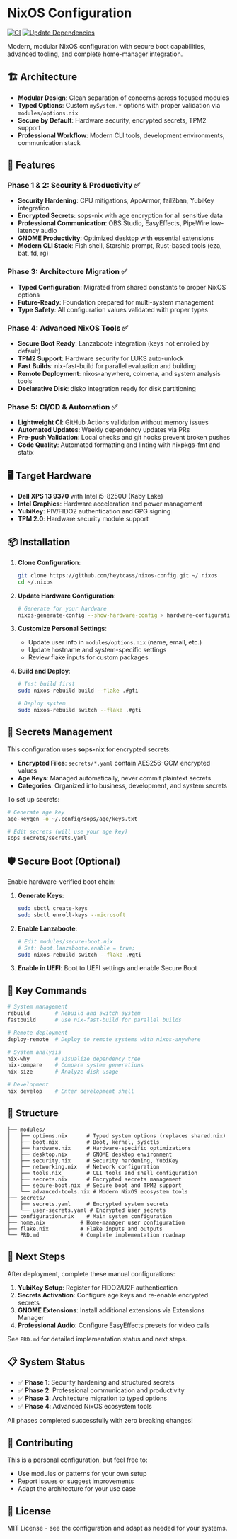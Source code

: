 # NixOS Configuration

[![CI](https://github.com/heytcass/nixos-config/actions/workflows/check-lite.yml/badge.svg)](https://github.com/heytcass/nixos-config/actions/workflows/check-lite.yml)
[![Update Dependencies](https://github.com/heytcass/nixos-config/actions/workflows/update-flake.yml/badge.svg)](https://github.com/heytcass/nixos-config/actions/workflows/update-flake.yml)

Modern, modular NixOS configuration with secure boot capabilities, advanced tooling, and complete home-manager integration.

## 🏗️ Architecture

- **Modular Design**: Clean separation of concerns across focused modules
- **Typed Options**: Custom `mySystem.*` options with proper validation via `modules/options.nix`
- **Secure by Default**: Hardware security, encrypted secrets, TPM2 support
- **Professional Workflow**: Modern CLI tools, development environments, communication stack

## 🚀 Features

### Phase 1 & 2: Security & Productivity ✅
- **Security Hardening**: CPU mitigations, AppArmor, fail2ban, YubiKey integration
- **Encrypted Secrets**: sops-nix with age encryption for all sensitive data
- **Professional Communication**: OBS Studio, EasyEffects, PipeWire low-latency audio
- **GNOME Productivity**: Optimized desktop with essential extensions
- **Modern CLI Stack**: Fish shell, Starship prompt, Rust-based tools (eza, bat, fd, rg)

### Phase 3: Architecture Migration ✅
- **Typed Configuration**: Migrated from shared constants to proper NixOS options
- **Future-Ready**: Foundation prepared for multi-system management
- **Type Safety**: All configuration values validated with proper types

### Phase 4: Advanced NixOS Tools ✅
- **Secure Boot Ready**: Lanzaboote integration (keys not enrolled by default)
- **TPM2 Support**: Hardware security for LUKS auto-unlock
- **Fast Builds**: nix-fast-build for parallel evaluation and building
- **Remote Deployment**: nixos-anywhere, colmena, and system analysis tools
- **Declarative Disk**: disko integration ready for disk partitioning

### Phase 5: CI/CD & Automation ✅
- **Lightweight CI**: GitHub Actions validation without memory issues
- **Automated Updates**: Weekly dependency updates via PRs
- **Pre-push Validation**: Local checks and git hooks prevent broken pushes
- **Code Quality**: Automated formatting and linting with nixpkgs-fmt and statix

## 🖥️ Target Hardware

- **Dell XPS 13 9370** with Intel i5-8250U (Kaby Lake)
- **Intel Graphics**: Hardware acceleration and power management
- **YubiKey**: PIV/FIDO2 authentication and GPG signing
- **TPM 2.0**: Hardware security module support

## 📦 Installation

1. **Clone Configuration**:
   ```bash
   git clone https://github.com/heytcass/nixos-config.git ~/.nixos
   cd ~/.nixos
   ```

2. **Update Hardware Configuration**:
   ```bash
   # Generate for your hardware
   nixos-generate-config --show-hardware-config > hardware-configuration.nix
   ```

3. **Customize Personal Settings**:
   - Update user info in `modules/options.nix` (name, email, etc.)
   - Update hostname and system-specific settings
   - Review flake inputs for custom packages

4. **Build and Deploy**:
   ```bash
   # Test build first
   sudo nixos-rebuild build --flake .#gti
   
   # Deploy system
   sudo nixos-rebuild switch --flake .#gti
   ```

## 🔐 Secrets Management

This configuration uses **sops-nix** for encrypted secrets:

- **Encrypted Files**: `secrets/*.yaml` contain AES256-GCM encrypted values
- **Age Keys**: Managed automatically, never commit plaintext secrets
- **Categories**: Organized into business, development, and system secrets

To set up secrets:
```bash
# Generate age key
age-keygen -o ~/.config/sops/age/keys.txt

# Edit secrets (will use your age key)
sops secrets/secrets.yaml
```

## 🛡️ Secure Boot (Optional)

Enable hardware-verified boot chain:

1. **Generate Keys**:
   ```bash
   sudo sbctl create-keys
   sudo sbctl enroll-keys --microsoft
   ```

2. **Enable Lanzaboote**:
   ```bash
   # Edit modules/secure-boot.nix
   # Set: boot.lanzaboote.enable = true;
   sudo nixos-rebuild switch --flake .#gti
   ```

3. **Enable in UEFI**: Boot to UEFI settings and enable Secure Boot

## 🔧 Key Commands

```bash
# System management
rebuild        # Rebuild and switch system
fastbuild      # Use nix-fast-build for parallel builds

# Remote deployment
deploy-remote  # Deploy to remote systems with nixos-anywhere

# System analysis
nix-why        # Visualize dependency tree
nix-compare    # Compare system generations
nix-size       # Analyze disk usage

# Development
nix develop    # Enter development shell
```

## 📁 Structure

```
├── modules/
│   ├── options.nix      # Typed system options (replaces shared.nix)
│   ├── boot.nix         # Boot, kernel, sysctls
│   ├── hardware.nix     # Hardware-specific optimizations
│   ├── desktop.nix      # GNOME desktop environment
│   ├── security.nix     # Security hardening, YubiKey
│   ├── networking.nix   # Network configuration
│   ├── tools.nix        # CLI tools and shell configuration
│   ├── secrets.nix      # Encrypted secrets management
│   ├── secure-boot.nix  # Secure boot and TPM2 support
│   └── advanced-tools.nix # Modern NixOS ecosystem tools
├── secrets/
│   ├── secrets.yaml     # Encrypted system secrets
│   └── user-secrets.yaml # Encrypted user secrets
├── configuration.nix    # Main system configuration
├── home.nix           # Home-manager user configuration
├── flake.nix          # Flake inputs and outputs
└── PRD.md             # Complete implementation roadmap
```

## 🔄 Next Steps

After deployment, complete these manual configurations:

1. **YubiKey Setup**: Register for FIDO2/U2F authentication
2. **Secrets Activation**: Configure age keys and re-enable encrypted secrets
3. **GNOME Extensions**: Install additional extensions via Extensions Manager
4. **Professional Audio**: Configure EasyEffects presets for video calls

See `PRD.md` for detailed implementation status and next steps.

## 📋 System Status

- ✅ **Phase 1**: Security hardening and structured secrets
- ✅ **Phase 2**: Professional communication and productivity
- ✅ **Phase 3**: Architecture migration to typed options
- ✅ **Phase 4**: Advanced NixOS ecosystem tools

All phases completed successfully with zero breaking changes!

## 🤝 Contributing

This is a personal configuration, but feel free to:
- Use modules or patterns for your own setup
- Report issues or suggest improvements
- Adapt the architecture for your use case

## 📄 License

MIT License - see the configuration and adapt as needed for your systems.